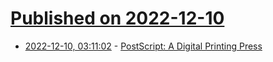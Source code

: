 # [Published on 2022-12-10](index.md)

* [2022-12-10, 03:11:02](https://lobste.rs/s/hzxlnz/postscript_digital_printing_press) - [PostScript: A Digital Printing Press](https://computerhistory.org/blog/postscript-a-digital-printing-press/)
